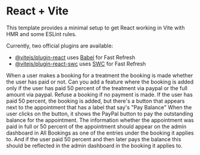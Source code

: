 # React + Vite

This template provides a minimal setup to get React working in Vite with HMR and some ESLint rules.

Currently, two official plugins are available:

- [@vitejs/plugin-react](https://github.com/vitejs/vite-plugin-react/blob/main/packages/plugin-react/README.md) uses [Babel](https://babeljs.io/) for Fast Refresh
- [@vitejs/plugin-react-swc](https://github.com/vitejs/vite-plugin-react-swc) uses [SWC](https://swc.rs/) for Fast Refresh

When a user makes a booking for a treatment the booking is made whether the user has paid or not. Can you add a feature where the booking is added only if the user has paid 50 percent of the treatment via paypal or the full amount via paypal. Refuse a booking if no payment is made. If the user has paid 50 percent, the booking is added, but there's a button that appears next to the appointment that has a label that say's "Pay Balance" When the user clicks on the button, it shows the PayPal button to pay the outstanding balance for the appointment. The information whether the appointment was paid in full or 50 percent of the appointment should appear on the admin dashboard in All Bookings as one of the entries under the booking it applies to. And if the user paid 50 percent and then later pays the balance this should be reflected in the admin dashboard in the booking it applies to.
